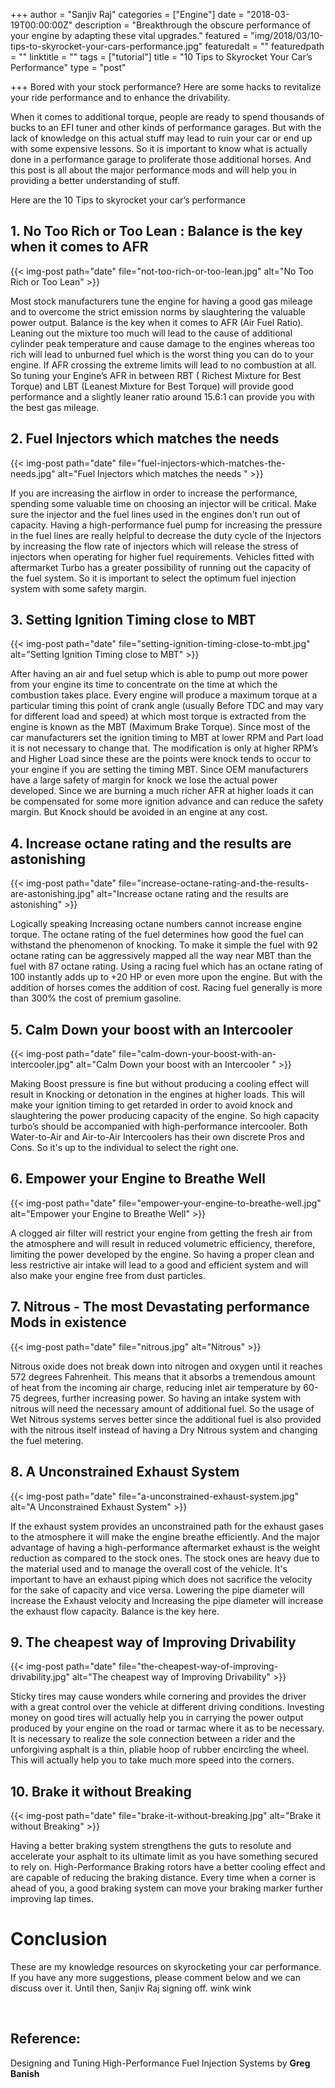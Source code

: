 +++
author = "Sanjiv Raj"
categories = ["Engine"]
date = "2018-03-19T00:00:00Z"
description = "Breakthrough the obscure performance of your engine by adapting these vital upgrades."
featured = "img/2018/03/10-tips-to-skyrocket-your-cars-performance.jpg"
featuredalt = ""
featuredpath = ""
linktitle = ""
tags = ["tutorial"]
title = "10 Tips to Skyrocket Your Car’s Performance"
type = "post"

+++
Bored with your stock performance? Here are some hacks to revitalize your ride performance and to enhance the drivability.

When it comes to additional torque, people are ready to spend thousands of bucks to an EFI tuner and other kinds of performance garages. But with the lack of knowledge on this actual stuff may lead to ruin your car or end up with some expensive lessons. So it is important to know what is actually done in a performance garage to proliferate those additional horses. And this post is all about the major performance mods and will help you in providing a better understanding of stuff.

Here are the 10 Tips to skyrocket your car’s performance

## 1. No Too Rich or Too Lean : Balance is the key when it comes to AFR

{{< img-post path="date" file="not-too-rich-or-too-lean.jpg" alt="No Too Rich or Too Lean" >}}

Most stock manufacturers tune the engine for having a good gas mileage and to overcome the strict emission norms by slaughtering the valuable power output. Balance is the key when it comes to AFR (Air Fuel Ratio). Leaning out the mixture too much will lead to the cause of additional cylinder peak temperature and cause damage to the engines whereas too rich will lead to unburned fuel which is the worst thing you can do to your engine. If AFR crossing the extreme limits will lead to no combustion at all. So tuning your Engine’s AFR in between RBT ( Richest Mixture for Best Torque) and LBT (Leanest Mixture for Best Torque) will provide good performance and a slightly leaner ratio around 15.6:1 can provide you with the best gas mileage.

## 2. Fuel Injectors which matches the needs

{{< img-post path="date" file="fuel-injectors-which-matches-the-needs.jpg" alt="Fuel Injectors which matches the needs " >}}

If you are increasing the airflow in order to increase the performance, spending some valuable time on choosing an injector will be critical. Make sure the injector and the fuel lines used in the engines don't run out of capacity. Having a high-performance fuel pump for increasing the pressure in the fuel lines are really helpful to decrease the duty cycle of the Injectors by increasing the flow rate of injectors which will release the stress of injectors when operating for higher fuel requirements. Vehicles fitted with aftermarket Turbo has a greater possibility of running out the capacity of the fuel system. So it is important to select the optimum fuel injection system with some safety margin.

## 3. Setting Ignition Timing close to MBT

{{< img-post path="date" file="setting-ignition-timing-close-to-mbt.jpg" alt="Setting Ignition Timing close to MBT" >}}

After having an air and fuel setup which is able to pump out more power from your engine its time to concentrate on the time at which the combustion takes place. Every engine will produce a maximum torque at a particular timing this point of crank angle (usually Before TDC and may vary for different load and speed) at which most torque is extracted from the engine is known as the MBT (Maximum Brake Torque). Since most of the car manufacturers set the ignition timing to MBT at lower RPM and Part load it is not necessary to change that. The modification is only at higher RPM’s and Higher Load since these are the points were knock tends to occur to your engine if you are setting the timing MBT. Since OEM manufacturers have a large safety of margin for knock we lose the actual power developed. Since we are burning a much richer AFR at higher loads it can be compensated for some more ignition advance and can reduce the safety margin. But Knock should be avoided in an engine at any cost.

## 4. Increase octane rating and the results are astonishing

{{< img-post path="date" file="increase-octane-rating-and-the-results-are-astonishing.jpg" alt="Increase octane rating and the results are astonishing" >}}

Logically speaking Increasing octane numbers cannot increase engine torque. The octane rating of the fuel determines how good the fuel can withstand the phenomenon of knocking. To make it simple the fuel with 92 octane rating can be aggressively mapped all the way near MBT than the fuel with 87 octane rating. Using a racing fuel which has an octane rating of 100 instantly adds up to +20 HP or even more upon the engine. But with the addition of horses comes the addition of cost. Racing fuel generally is more than 300% the cost of premium gasoline.

## 5. Calm Down your boost with an Intercooler

{{< img-post path="date" file="calm-down-your-boost-with-an-intercooler.jpg" alt="Calm Down your boost with an Intercooler " >}}

Making Boost pressure is fine but without producing a cooling effect will result in Knocking or detonation in the engines at higher loads. This will make your ignition timing to get retarded in order to avoid knock and slaughtering the power producing capacity of the engine. So high capacity turbo’s should be accompanied with high-performance intercooler. Both Water-to-Air and Air-to-Air Intercoolers has their own discrete Pros and Cons. So it's up to the individual to select the right one.

## 6. Empower your Engine to Breathe Well

{{< img-post path="date" file="empower-your-engine-to-breathe-well.jpg" alt="Empower your Engine to Breathe Well" >}}

A clogged air filter will restrict your engine from getting the fresh air from the atmosphere and will result in reduced volumetric efficiency, therefore, limiting the power developed by the engine. So having a proper clean and less restrictive air intake will lead to a good and efficient system and will also make your engine free from dust particles.

## 7. Nitrous - The most Devastating performance Mods in existence

{{< img-post path="date" file="nitrous.jpg" alt="Nitrous" >}}

Nitrous oxide does not break down into nitrogen and oxygen until it reaches 572 degrees Fahrenheit. This means that it absorbs a tremendous amount of heat from the incoming air charge, reducing inlet air temperature by 60-75 degrees, further increasing power. So having an intake system with nitrous will need the necessary amount of additional fuel. So the usage of Wet Nitrous systems serves better since the additional fuel is also provided with the nitrous itself instead of having a Dry Nitrous system and changing the fuel metering.

## 8. A Unconstrained Exhaust System

{{< img-post path="date" file="a-unconstrained-exhaust-system.jpg" alt="A Unconstrained Exhaust System" >}}

If the exhaust system provides an unconstrained path for the exhaust gases to the atmosphere it will make the engine breathe efficiently. And the major advantage of having a high-performance aftermarket exhaust is the weight reduction as compared to the stock ones. The stock ones are heavy due to the material used and to manage the overall cost of the vehicle. It's important to have an exhaust piping which does not sacrifice the velocity for the sake of capacity and vice versa. Lowering the pipe diameter will increase the Exhaust velocity and Increasing the pipe diameter will increase the exhaust flow capacity. Balance is the key here.

## 9. The cheapest way of Improving Drivability

{{< img-post path="date" file="the-cheapest-way-of-improving-drivability.jpg" alt="The cheapest way of Improving Drivability" >}}

Sticky tires may cause wonders while cornering and provides the driver with a great control over the vehicle at different driving conditions. Investing money on good tires will actually help you in carrying the power output produced by your engine on the road or tarmac where it as to be necessary. It is necessary to realize the sole connection between a rider and the unforgiving asphalt is a thin, pliable hoop of rubber encircling the wheel. This will actually help you to take much more speed into the corners.

## 10. Brake it without Breaking

{{< img-post path="date" file="brake-it-without-breaking.jpg" alt="Brake it without Breaking" >}}

Having a better braking system strengthens the guts to resolute and accelerate your asphalt to its ultimate limit as you have something secured to rely on. High-Performance Braking rotors have a better cooling effect and are capable of reducing the braking distance. Every time when a corner is ahead of you, a good braking system can move your braking marker further improving lap times.

# Conclusion

These are my knowledge resources on skyrocketing your car performance. If you have any more suggestions, please comment below and we can discuss over it. Until then, Sanjiv Raj signing off. wink wink

<br>

## Reference:

Designing and Tuning High-Performance Fuel Injection Systems by **Greg Banish**